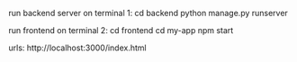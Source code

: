 run backend server on terminal 1:
cd backend
python manage.py runserver

run frontend on terminal 2:
cd frontend
cd my-app
npm start

urls:
http://localhost:3000/index.html
